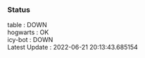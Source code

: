 ### Status


table : DOWN  
hogwarts : OK  
icy-bot : DOWN  
Latest Update : 2022-06-21 20:13:43.685154
